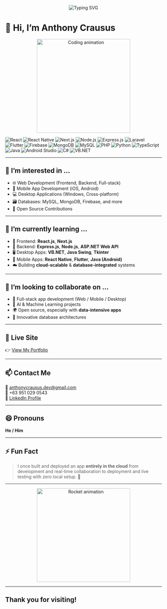 <!-- Header Animation -->
<p align="center">
  <img src="https://readme-typing-svg.demolab.com?font=Fira+Code&size=24&pause=1000&color=F76E11&center=true&vCenter=true&multiline=true&width=700&height=100&lines=Hi+I'm+Anthony+Crausus;Welcome+to+my+GitHub+profile!" alt="Typing SVG" />
</p>

# 👋 Hi, I’m **Anthony Crausus**

<p align="center">
  <img src="https://media.giphy.com/media/qgQUggAC3Pfv687qPC/giphy.gif" width="300" alt="Coding animation" />
</p>

![React](https://img.shields.io/badge/-React.js-61DAFB?logo=react&logoColor=white&style=for-the-badge)
![React Native](https://img.shields.io/badge/-React%20Native-61DAFB?logo=react&logoColor=white&style=for-the-badge)
![Next.js](https://img.shields.io/badge/-Next.js-000000?logo=next.js&logoColor=white&style=for-the-badge)
![Node.js](https://img.shields.io/badge/-Node.js-339933?logo=node.js&logoColor=white&style=for-the-badge)
![Express.js](https://img.shields.io/badge/-Express.js-000000?logo=express&logoColor=white&style=for-the-badge)
![Laravel](https://img.shields.io/badge/-Laravel-FF2D20?logo=laravel&logoColor=white&style=for-the-badge)
![Flutter](https://img.shields.io/badge/-Flutter-02569B?logo=flutter&logoColor=white&style=for-the-badge)
![Firebase](https://img.shields.io/badge/-Firebase-FFCA28?logo=firebase&logoColor=black&style=for-the-badge)
![MongoDB](https://img.shields.io/badge/-MongoDB-47A248?logo=mongodb&logoColor=white&style=for-the-badge)
![MySQL](https://img.shields.io/badge/-MySQL-4479A1?logo=mysql&logoColor=white&style=for-the-badge)
![PHP](https://img.shields.io/badge/-PHP-777BB4?logo=php&logoColor=white&style=for-the-badge)
![Python](https://img.shields.io/badge/-Python-3776AB?logo=python&logoColor=white&style=for-the-badge)
![TypeScript](https://img.shields.io/badge/-TypeScript-3178C6?logo=typescript&logoColor=white&style=for-the-badge)
![Java](https://img.shields.io/badge/-Java-007396?logo=java&logoColor=white&style=for-the-badge)
![Android Studio](https://img.shields.io/badge/-Android%20(Java)-3DDC84?logo=android&logoColor=white&style=for-the-badge)
![C#](https://img.shields.io/badge/-C%23-239120?logo=c-sharp&logoColor=white&style=for-the-badge)
![VB.NET](https://img.shields.io/badge/-VB.NET-512BD4?logo=.net&logoColor=white&style=for-the-badge)


---

## 👀 I’m interested in ...
- 🌐 Web Development (Frontend, Backend, Full-stack)
- 📱 Mobile App Development (iOS, Android)
- 💻 Desktop Applications (Windows, Cross-platform)
- 🗃️ Databases: MySQL, MongoDB, Firebase, and more
- 🤝 Open Source Contributions

---

## 🌱 I’m currently learning ...
- 🧩 Frontend: **React.js**, **Next.js**
- 🚀 Backend: **Express.js**, **Node.js**, **ASP.NET Web API**
- 🖥️ Desktop Apps: **VB.NET**, **Java Swing**, **Tkinter**
- 📲 Mobile Apps: **React Native**, **Flutter**, **Java (Android)**
- ☁️ Building **cloud-scalable** & **database-integrated** systems

---

## 💞️ I’m looking to collaborate on ...
- 🔧 Full-stack app development (Web / Mobile / Desktop)
- 🤖 AI & Machine Learning projects
- 🌍 Open source, especially with **data-intensive apps**
- 🧠 Innovative database architectures

---

## 🔗 Live Site

👉 [View My Portfolio](https://anthony-crausus.vercel.app/)

---

## 📫 Contact Me
📧 [anthonycrausus.dev@gmail.com](mailto:anthonycrausus14.darkcode@gmail.com)  
📱 +63 951 029 0543  
🔗 [LinkedIn Profile](https://www.linkedin.com/in/anthony-crausus-19b974269)

---

## 😄 Pronouns
**He / Him**

---

## ⚡ Fun Fact
> I once built and deployed an app **entirely in the cloud**   from development and real-time collaboration to deployment and live testing   with zero local setup. 🚀

---

<!-- Footer GIF -->
<p align="center">
  <img src="https://media.giphy.com/media/L8K62iTDkzGX6/giphy.gif" width="300" alt="Rocket animation" />
</p>

---
Thank you for visiting!
---
